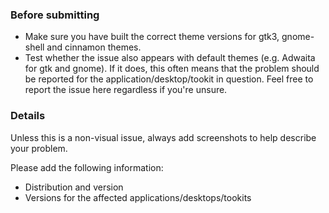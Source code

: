 ### Before submitting

- Make sure you have built the correct theme versions for gtk3, gnome-shell and cinnamon themes.
- Test whether the issue also appears with default themes (e.g. Adwaita for gtk and gnome). If it does, this often means that the problem should be reported for the application/desktop/tookit in question. Feel free to report the issue here regardless if you're unsure.

### Details

Unless this is a non-visual issue, always add screenshots to help describe your problem.

Please add the following information:

- Distribution and version
- Versions for the affected applications/desktops/tookits
